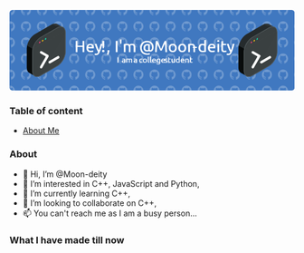 ![Header](./github-header-image.png)
### Table of content
- [About Me](#About)

### About
- 👋 Hi, I’m @Moon-deity                    
- 👀 I’m interested in C++, JavaScript and Python, 
- 🌱 I’m currently learning C++,             
- 💞️ I’m looking to collaborate on C++,      
- 📫 You can't reach me as I am a busy person...    
### What I have made till now
    
